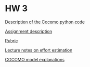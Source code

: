 HW 3
===

[Description of the Cocomo python code](https://github.com/ai-se/cocomo/blob/master/src/var/a2ps.pdf)

[Assignment description](http://www4.ncsu.edu/~tjmenzie/cs510/posts/hw3.html)

[Rubric](http://www4.ncsu.edu/~tjmenzie/cs510/posts/rubric4.html)

[Lecture notes on effort estimation](https://www.evernote.com/shard/s14/sh/2473c229-d791-4f1c-bfe9-a49abce7cec1/694f2e98d8082a12)

[COCOMO model explanations](http://sunset.usc.edu/research/COCOMOII/expert_cocomo/drivers.html#FLEX)
